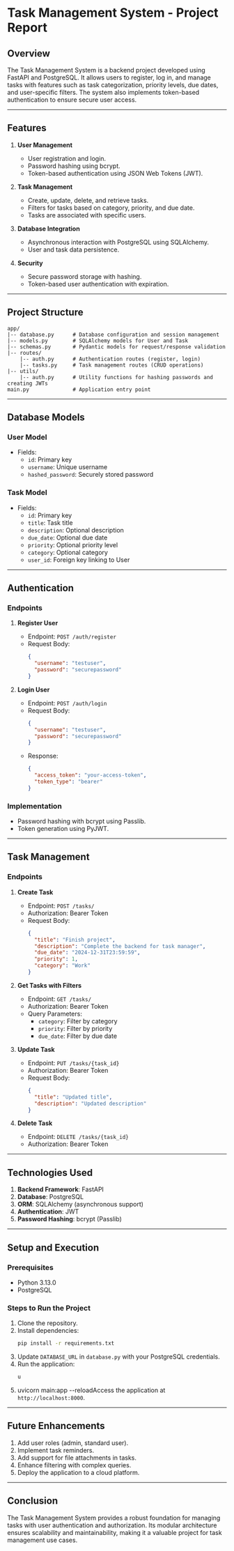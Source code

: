 # Task Management System - Project Report

## **Overview**

The Task Management System is a backend project developed using FastAPI and PostgreSQL. It allows users to register, log in, and manage tasks with features such as task categorization, priority levels, due dates, and user-specific filters. The system also implements token-based authentication to ensure secure user access.

---

## **Features**

1. **User Management**

   - User registration and login.
   - Password hashing using bcrypt.
   - Token-based authentication using JSON Web Tokens (JWT).

2. **Task Management**

   - Create, update, delete, and retrieve tasks.
   - Filters for tasks based on category, priority, and due date.
   - Tasks are associated with specific users.

3. **Database Integration**

   - Asynchronous interaction with PostgreSQL using SQLAlchemy.
   - User and task data persistence.

4. **Security**

   - Secure password storage with hashing.
   - Token-based user authentication with expiration.

---

## **Project Structure**

```
app/
|-- database.py      # Database configuration and session management
|-- models.py        # SQLAlchemy models for User and Task
|-- schemas.py       # Pydantic models for request/response validation
|-- routes/
    |-- auth.py      # Authentication routes (register, login)
    |-- tasks.py     # Task management routes (CRUD operations)
|-- utils/
    |-- auth.py      # Utility functions for hashing passwords and creating JWTs
main.py              # Application entry point
```

---

## **Database Models**

### **User Model**

- Fields:
  - `id`: Primary key
  - `username`: Unique username
  - `hashed_password`: Securely stored password

### **Task Model**

- Fields:
  - `id`: Primary key
  - `title`: Task title
  - `description`: Optional description
  - `due_date`: Optional due date
  - `priority`: Optional priority level
  - `category`: Optional category
  - `user_id`: Foreign key linking to User

---

## **Authentication**

### **Endpoints**

1. **Register User**

   - Endpoint: `POST /auth/register`
   - Request Body:
     ```json
     {
       "username": "testuser",
       "password": "securepassword"
     }
     ```

2. **Login User**

   - Endpoint: `POST /auth/login`
   - Request Body:
     ```json
     {
       "username": "testuser",
       "password": "securepassword"
     }
     ```
   - Response:
     ```json
     {
       "access_token": "your-access-token",
       "token_type": "bearer"
     }
     ```

### **Implementation**

- Password hashing with bcrypt using Passlib.
- Token generation using PyJWT.

---

## **Task Management**

### **Endpoints**

1. **Create Task**

   - Endpoint: `POST /tasks/`
   - Authorization: Bearer Token
   - Request Body:
     ```json
     {
       "title": "Finish project",
       "description": "Complete the backend for task manager",
       "due_date": "2024-12-31T23:59:59",
       "priority": 1,
       "category": "Work"
     }
     ```

2. **Get Tasks with Filters**

   - Endpoint: `GET /tasks/`
   - Authorization: Bearer Token
   - Query Parameters:
     - `category`: Filter by category
     - `priority`: Filter by priority
     - `due_date`: Filter by due date

3. **Update Task**

   - Endpoint: `PUT /tasks/{task_id}`
   - Authorization: Bearer Token
   - Request Body:
     ```json
     {
       "title": "Updated title",
       "description": "Updated description"
     }
     ```

4. **Delete Task**

   - Endpoint: `DELETE /tasks/{task_id}`
   - Authorization: Bearer Token

---

## **Technologies Used**

1. **Backend Framework**: FastAPI
2. **Database**: PostgreSQL
3. **ORM**: SQLAlchemy (asynchronous support)
4. **Authentication**: JWT
5. **Password Hashing**: bcrypt (Passlib)

---

## **Setup and Execution**

### **Prerequisites**

- Python 3.13.0
- PostgreSQL

### **Steps to Run the Project**

1. Clone the repository.
2. Install dependencies:
   ```bash
   pip install -r requirements.txt
   ```
3. Update `DATABASE_URL` in `database.py` with your PostgreSQL credentials.
4. Run the application:
   ```bash
   u
   ```
5. uvicorn main\:app --reloadAccess the application at `http://localhost:8000`.

---

## **Future Enhancements**

1. Add user roles (admin, standard user).
2. Implement task reminders.
3. Add support for file attachments in tasks.
4. Enhance filtering with complex queries.
5. Deploy the application to a cloud platform.

---

## **Conclusion**

The Task Management System provides a robust foundation for managing tasks with user authentication and authorization. Its modular architecture ensures scalability and maintainability, making it a valuable project for task management use cases.

